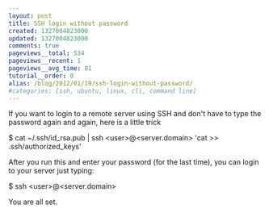 ```yaml
---
layout: post
title: SSH login without password
created: 1327004823000
updated: 1327004823000
comments: true
pageviews__total: 534
pageviews__recent: 1
pageviews__avg_time: 81
tutorial__order: 0
alias: /blog/2012/01/19/ssh-login-without-password/
#categories: [ssh, ubuntu, linux, cli, command line]
---
```

<p>If you want to login to a remote server using SSH and don&#39;t have to type the password again and again, here is a little trick</p>

<!--More-->

<p>$&nbsp;cat ~/.ssh/id_rsa.pub | ssh &lt;user&gt;@&lt;server.domain&gt; &#39;cat &gt;&gt; .ssh/authorized_keys&#39;</p>
<p>After you run this and enter your password (for the last time), you can login to your server just typing:</p>
<p>$ ssh &lt;user&gt;@&lt;server.domain&gt;</p>
<p>You are all set.</p>
